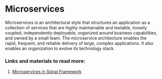 # Microservices

Microservices is an architectural style that structures an application as a collection of services that are highly maintainable and testable, loosely coupled, independently deployable, organized around business capabilities, and owned by a small team. The microservice architecture enables the rapid, frequent, and reliable delivery of large, complex applications. It also enables an organization to evolve its technology stack.

### Links and materials to read more:
1. [Microservices in Spiral Framework](https://spiral.dev/docs/grpc-configuration/current/en)

